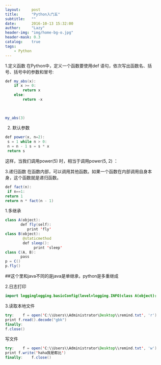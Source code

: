 ```yaml
---
layout:     post
title:      "Python入门五"
subtitle:   ""
date:       2016-10-13 15:32:00
author:     "Lazy"
header-img: "img/home-bg-o.jpg"
header-mask: 0.3
catalog:    true
tags:
    - Python
---
```








1.定义函数
在Python中，定义一个函数要使用def
语句，依次写出函数名、括号、括号中的参数和冒号:
```java
def my_abs(x):
    if x >= 0:
        return x
    else:
        return -x
		
		
		
my_abs(3)	
```



2. 默认参数



```java
def power(x, n=2):
 s = 1 while n > 0:
 n = n - 1 s = s * x
 return s
```
这样，当我们调用power(5)
时，相当于调用power(5, 2)
：


3.递归函数
在函数内部，可以调用其他函数。如果一个函数在内部调用自身本身，这个函数就是递归函数。

```java
def fact(n):
 if n==1: 
return 1 
return n * fact(n - 1)
```




1.多继承
```java
class A(object):
       def fly(self):
          print 'fly'
class B(object):
        @staticmethod
        def sleep():
             print 'sleep'
class C(A, B):
       pass
p = C()
p.fly()
```
##这个里和java不同的是java是单继承，python是多重继成



2.日志打印

```java
import logginglogging.basicConfig(level=logging.INFO)class A(object):    def fly(self):        logging.info('fly')class B(object):    @staticmethod    def sleep():        print 'sleep'class C(A, B):    passp = C()p.fly()
```


3.读取本地文件
```java
try:    f = open('C:\\Users\\Administrator\Desktop\\remind.txt', 'r')
print f.read().decode("gbk")
finally:
f.close()
```

写文件
```java
try:    f = open('C:\\Users\\Administrator\Desktop\\remind.txt', 'w')
print f.write('haha我是都比')
finally:    f.close()
```



